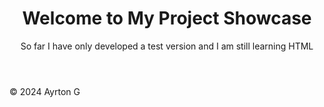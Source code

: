 <!-- <!DOCTYPE html>-->
<html lang="en">
<head>
    <meta charset="UTF-8">
    <meta name="viewport" content="width=device-width, initial-scale=1.0">
    <title>My Project Showcase</title>
    <link rel="stylesheet" href="styles.css">
</head>
<body>
    <header>
        <h1>Welcome to My Project Showcase</h1>
        <p>So far I have only developed a test version and I am still learning HTML</p>
    </header>
    <main id="projects">
        <!-- Project items will go here -->
    </main>
    <footer>
        <p>&copy; 2024 Ayrton G</p>
    </footer>
</body>
</html>
